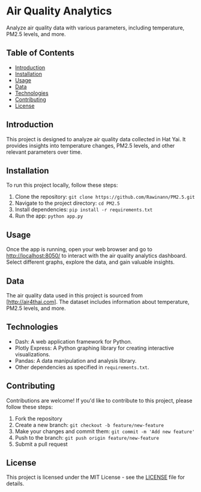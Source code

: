 # Air Quality Analytics

Analyze air quality data with various parameters, including temperature, PM2.5 levels, and more.

## Table of Contents

- [Introduction](#introduction)
- [Installation](#installation)
- [Usage](#usage)
- [Data](#data)
- [Technologies](#technologies)
- [Contributing](#contributing)
- [License](#license)

## Introduction

This project is designed to analyze air quality data collected in Hat Yai. It provides insights into temperature changes, PM2.5 levels, and other relevant parameters over time.

## Installation

To run this project locally, follow these steps:

1. Clone the repository: `git clone https://github.com/Rawinann/PM2.5.git`
2. Navigate to the project directory: `cd PM2.5`
3. Install dependencies: `pip install -r requirements.txt`
4. Run the app: `python app.py`

## Usage

Once the app is running, open your web browser and go to [http://localhost:8050/](http://localhost:8050/) to interact with the air quality analytics dashboard. Select different graphs, explore the data, and gain valuable insights.

## Data

The air quality data used in this project is sourced from [http://air4thai.com]. The dataset includes information about temperature, PM2.5 levels, and more.

## Technologies

- Dash: A web application framework for Python.
- Plotly Express: A Python graphing library for creating interactive visualizations.
- Pandas: A data manipulation and analysis library.
- Other dependencies as specified in `requirements.txt`.

## Contributing

Contributions are welcome! If you'd like to contribute to this project, please follow these steps:

1. Fork the repository
2. Create a new branch: `git checkout -b feature/new-feature`
3. Make your changes and commit them: `git commit -m 'Add new feature'`
4. Push to the branch: `git push origin feature/new-feature`
5. Submit a pull request

## License

This project is licensed under the MIT License - see the [LICENSE](LICENSE) file for details.

